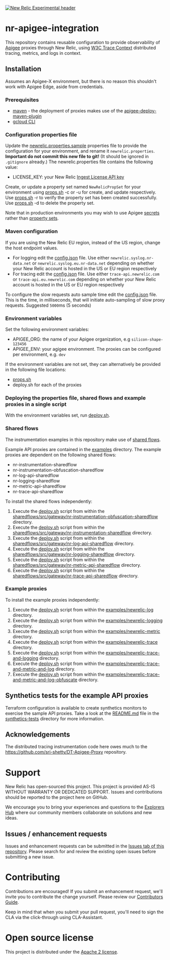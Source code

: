 [![New Relic Experimental header](https://github.com/newrelic/opensource-website/raw/master/src/images/categories/Experimental.png)](https://opensource.newrelic.com/oss-category/#new-relic-experimental)
# nr-apigee-integration
This repository contains reusable configuration to provide observability of [Apigee](https://cloud.google.com/apigee/docs/api-platform/get-started/what-apigee) proxies through New Relic, using [W3C Trace Context](https://www.w3.org/TR/trace-context/) distributed tracing, metrics, and logs in context.

## Installation
Assumes an Apigee-X environment, but there is no reason this shouldn't work with Apigee Edge, aside from credentials.
### Prerequisites
* [maven](https://maven.apache.org/) - the deployment of proxies makes use of the [apigee-deploy-maven-plugin](https://github.com/apigee/apigee-deploy-maven-plugin)
* [gcloud CLI](https://cloud.google.com/sdk/docs/install)

### Configuration properties file
Update the [newrelic.properties.sample](newrelic.properties.sample) properties file to provide the configuration for your environment, and rename it `newrelic.properties`. **Important do not commit this new file to git!** (It should be ignored in `.gitignore` already.)
The newrelic.properties file contains the following value:
* LICENSE_KEY: your New Relic [Ingest License API key](https://docs.newrelic.com/docs/apis/intro-apis/new-relic-api-keys/#license-key)

Create, or update a property set named `NewRelicPropSet` for your environment using [props.sh](props.sh) -c or -u for create, and update respectively. Use [props.sh](props.sh) -r to verify the property set has been created successfully. Use [props.sh](props.sh) -d to delete the property set.

Note that in production environments you may wish to use Apigee [secrets](https://cloud.google.com/apigee/docs/api-platform/publish/import-existing-consumer-keys-and-secrets) rather than [property sets](https://cloud.google.com/apigee/docs/api-platform/cache/property-sets).

### Maven configuration
If you are using the New Relic EU region, instead of the US region, change the host endpoint values.
* For logging edit the [config.json](sharedflows/src/gateway/nr-logging-sharedflow/config.json) file. Use either `newrelic.syslog.nr-data.net` or `newrelic.syslog.eu.nr-data.net` depending on whether your New Relic account is hosted in the US or EU region respectively  
* For tracing edit the [config.json](sharedflows/src/gateway/nr-trace-api-sharedflow/config.json) file. Use either `trace-api.newrelic.com` or `trace-api.eu.newrelic.com` depending on whether your New Relic account is hosted in the US or EU region respectively

To configure the slow requests auto sample time edit the [config.json](sharedflows/src/gateway/nr-instrumentation-sharedflow/config.json) file. This is the time, in milliseconds, that will initiate auto-sampling of slow proxy requests. Suggested `5000`ms (5 seconds)

### Environment variables
Set the following environment variables:
* APIGEE_ORG: the name of your Apigee organization, e.g `silicon-shape-123456`
* APIGEE_ENV: your agigee environment. The proxies can be configured per environment, e.g. `dev`

If the environment variables are not set, they can alternatively be provided in the following file locations:
* [props.sh](props.sh)
* deploy.sh for each of the proxies 

### Deploying the properties file, shared flows and example proxies in a single script
With the environment variables set, run [deploy.sh](deploy.sh).

### Shared flows
The instrumentation examples in this repository make use of [shared flows](https://cloud.google.com/apigee/docs/api-platform/fundamentals/shared-flows).

Example API proxies are contained in the [examples](examples) directory. The example proxies are dependent on the following shared flows:
* nr-instrumentation-sharedflow
* nr-instrumentation-obfuscation-sharedflow
* nr-log-api-sharedflow
* nr-logging-sharedflow
* nr-metric-api-sharedflow
* nr-trace-api-sharedflow

To install the shared flows independently:
1. Execute the [deploy.sh](sharedflows/src/gateway/nr-instrumentation-obfuscation-sharedflow/deploy.sh) script from within the [sharedflows/src/gateway/nr-instrumentation-obfuscation-sharedflow](sharedflows/src/gateway/nr-instrumentation-obfuscation-sharedflow) directory.
2. Execute the [deploy.sh](sharedflows/src/gateway/nr-instrumentation-sharedflow/deploy.sh) script from within the [sharedflows/src/gateway/nr-instrumentation-sharedflow](sharedflows/src/gateway/nr-instrumentation-sharedflow) directory.
3. Execute the [deploy.sh](sharedflows/src/gateway/nr-log-api-sharedflow/deploy.sh) script from within the [sharedflows/src/gateway/nr-log-api-sharedflow](sharedflows/src/gateway/nr-log-api-sharedflow) directory.
4. Execute the [deploy.sh](sharedflows/src/gateway/nr-logging-sharedflow/deploy.sh) script from within the [sharedflows/src/gateway/nr-logging-sharedflow](sharedflows/src/gateway/nr-logging-sharedflow) directory.
5. Execute the [deploy.sh](sharedflows/src/gateway/nr-metric-api-sharedflow/deploy.sh) script from within the [sharedflows/src/gateway/nr-metric-api-sharedflow](sharedflows/src/gateway/nr-metric-api-sharedflow) directory.
6. Execute the [deploy.sh](sharedflows/src/gateway/nr-trace-api-sharedflow/deploy.sh) script from within the [sharedflows/src/gateway/nr-trace-api-sharedflow](sharedflows/src/gateway/nr-trace-api-sharedflow) directory.

### Example proxies
To install the example proxies independently:
1. Execute the [deploy.sh](examples/newrelic-log/deploy.sh) script from within the [examples/newrelic-log](examples/newrelic-log) directory.
2. Execute the [deploy.sh](examples/newrelic-logging/deploy.sh) script from within the [examples/newrelic-logging](examples/newrelic-logging) directory.
3. Execute the [deploy.sh](examples/newrelic-metric/deploy.sh) script from within the [examples/newrelic-metric](examples/newrelic-metric) directory.
4. Execute the [deploy.sh](examples/newrelic-trace/deploy.sh) script from within the [examples/newrelic-trace](examples/newrelic-trace) directory.
5. Execute the [deploy.sh](examples/newrelic-trace-and-logging/deploy.sh) script from within the [examples/newrelic-trace-and-logging](examples/newrelic-trace-and-logging) directory.
6. Execute the [deploy.sh](examples/newrelic-trace-and-metric-and-log/deploy.sh) script from within the [examples/newrelic-trace-and-metric-and-log](examples/newrelic-trace-and-metric-and-log) directory.
7. Execute the [deploy.sh](examples/newrelic-trace-and-metric-and-log-obfuscate/deploy.sh) script from within the [examples/newrelic-trace-and-metric-and-log-obfuscate](examples/newrelic-trace-and-metric-and-log-obfuscate) directory.

## Synthetics tests for the example API proxies
Terraform configuration is available to create synthetics monitors to exercise the sample API proxies. Take a look at the [README.md](synthetics-tests/README.md) file in the [synthetics-tests](synthetics-tests) directory for more information.

## Acknowledgements
The distributed tracing instrumentation code here owes much to the https://github.com/sri-shetty/DT-Apigee-Proxy repository.

# Support

New Relic has open-sourced this project. This project is provided AS-IS WITHOUT WARRANTY OR DEDICATED SUPPORT. Issues and contributions should be reported to the project here on GitHub.

We encourage you to bring your experiences and questions to the [Explorers Hub](https://discuss.newrelic.com) where our community members collaborate on solutions and new ideas.

## Issues / enhancement requests

Issues and enhancement requests can be submitted in the [Issues tab of this repository](../../issues). Please search for and review the existing open issues before submitting a new issue.

# Contributing

Contributions are encouraged! If you submit an enhancement request, we'll invite you to contribute the change yourself. Please review our [Contributors Guide](CONTRIBUTING.md).

Keep in mind that when you submit your pull request, you'll need to sign the CLA via the click-through using CLA-Assistant.

# Open source license
This project is distributed under the [Apache 2 license](LICENSE).

